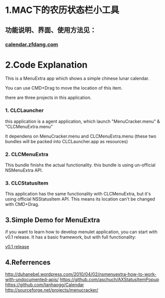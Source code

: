 # 1.MAC下的农历状态栏小工具
## 功能说明、界面、使用方法见：

### [calendar.zfdang.com](http://calendar.zfdang.com)

# 2.Code Explanation
This is a MenuExtra app which shows a simple chinese lunar calendar.

You can use CMD+Drag to move the location of this item.

there are three projects in this application.

### 1. CLCLauncher
this application is a agent application, which launch "MenuCracker.menu" & "CLCMenuExtra.menu"

It dependens on MenuCracker.menu and CLCMenuExtra.menu (these two bundles will be packed into CLCLauncher.app as resources)

### 2. CLCMenuExtra
This bundle finishs the actual functionality.
this bundle is using un-official NSMenuExtra API.

### 3. CLCStatusItem
This application has the same functionality with CLCMenuExtra, but it's using official NSStatusItem API. This means its location can't be changed with CMD+Drag.

## 3.Simple Demo for MenuExtra
if you want to learn how to develop menulet application, you can start with v0.1 release. It has a basic framework, but with full functionality:

[v0.1 release](https://github.com/zfdang/chinese-lunar-calendar-for-mac/releases)

## 4.Referrences
http://duhanebel.wordpress.com/2010/04/02/nsmenuextra-how-to-work-with-undocumented-apis/
https://github.com/aschuch/AXStatusItemPopup
https://github.com/tanhaogg/Calendar
http://sourceforge.net/projects/menucracker/

